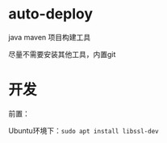 # auto-deploy

java maven 项目构建工具

尽量不需要安装其他工具，内置git

# 开发

前置：

Ubuntu环境下：`sudo apt install libssl-dev`